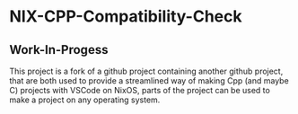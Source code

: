 # NIX-CPP-Compatibility-Check

## Work-In-Progess
This project is a fork of a github project containing another github project, that are both used to provide a streamlined way of making Cpp (and maybe C) projects with VSCode on NixOS, parts of the project can be used to make a project on any operating system.